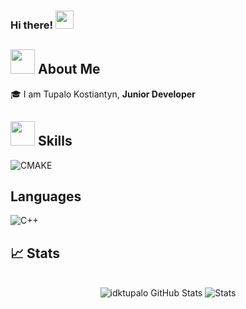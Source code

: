 ### Hi there! <img src="https://media.giphy.com/media/hvRJCLFzcasrR4ia7z/giphy.gif" width="29px">

<!--
**idktupalo/idktupalo** is a ✨ _special_ ✨ repository because its `README.md` (this file) appears on your GitHub profile.

Here are some ideas to get you started:

- 🔭 I’m currently working on ...
- 🌱 I’m currently learning ...
- 👯 I’m looking to collaborate on ...
- 🤔 I’m looking for help with ...
- 💬 Ask me about ...
- 📫 How to reach me: ...
- 😄 Pronouns: ...
- ⚡ Fun fact: ...
-->
## <img src="https://media.giphy.com/media/UQDSBzfyiBKvgFcSTw/giphy.gif" width="39px"> About Me 

🎓 I am Tupalo Kostiantyn, **Junior Developer** 

## <img src="https://media.giphy.com/media/J2awouDsf23R2vo2p5/giphy.gif" width="39px"> Skills 

![CMAKE](https://camo.githubusercontent.com/87f17cd955b19e3606611546fc6124d40c168d61b08de59d023b844ac8f35fae/68747470733a2f2f696d672e736869656c64732e696f2f7374617469632f76313f7374796c653d666f722d7468652d6261646765266d6573736167653d434d616b6526636f6c6f723d303634463843266c6f676f3d434d616b65266c6f676f436f6c6f723d464646464646266c6162656c3d)

## Languages

![C++](https://img.shields.io/badge/C++-00599C?style=flat-square&logo=C%2B%2B&logoColor=white)


## 📈 Stats

<div align="center">
    <br />
    <img src="https://github-readme-stats.vercel.app/api/top-langs/?username=idktupalo&theme=blue-white" alt="idktupalo GitHub Stats">
    <img src="https://github-readme-stats.vercel.app/api?username=idktupalo&theme=blue-white" alt="Stats">
</div>

